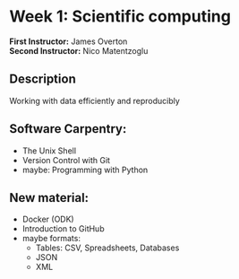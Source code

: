 # Week 1: Scientific computing

**First Instructor:**  James Overton  
**Second Instructor:** Nico Matentzoglu  

## Description
Working with data efficiently and reproducibly

## Software Carpentry:
- The Unix Shell
- Version Control with Git
- maybe: Programming with Python

## New material:
- Docker (ODK)
- Introduction to GitHub
- maybe formats:
    - Tables: CSV, Spreadsheets, Databases
    - JSON
    - XML
